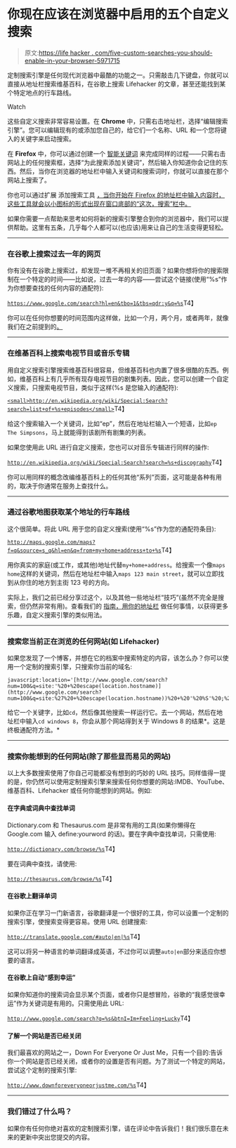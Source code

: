 # 你现在应该在浏览器中启用的五个自定义搜索

> 原文:[https://life hacker . com/five-custom-searches-you-should-enable-in-your-browser-5971715](https://lifehacker.com/five-custom-searches-you-should-enable-in-your-browser-5971715)

定制搜索引擎是任何现代浏览器中最酷的功能之一。只需敲击几下键盘，你就可以直接从地址栏搜索维基百科，在谷歌上搜索 Lifehacker 的文章，甚至还能找到某个特定地点的行车路线。

Watch

这些自定义搜索非常容易设置。在 **Chrome** 中，只需右击地址栏，选择“编辑搜索引擎”。您可以编辑现有的或添加您自己的，给它们一个名称、URL 和一个您将键入的关键字来启动搜索。

在 **Firefox** 中，你可以通过创建一个 [智能关键词](https://support.mozilla.org/en-US/kb/how-search-from-address-bar) 来完成同样的过程——只需右击网站上的任何搜索框，选择“为此搜索添加关键词”，然后输入你知道你会记住的东西。然后，当你在浏览器的地址栏中输入关键词和搜索词时，你就可以直接在那个网站上搜索了。

你也可以通过扩展 添加搜索工具 [，当你开始在 Firefox 的地址栏中输入内容时，这些工具就会以小图标的形式出现在窗口底部的“这次，搜索”栏中。](https://addons.mozilla.org/en-US/firefox/search/?sort=rating&type=search)

如果你需要一点帮助来思考如何将新的搜索引擎整合到你的浏览器中，我们可以提供帮助。这里有五条，几乎每个人都可以(也应该)用来让自己的生活变得更轻松。

* * *

### **在谷歌上搜索过去一年的网页**

你有没有在谷歌上搜索过，却发现一堆不再相关的旧页面？如果你想将你的搜索限制在一个特定的时间——比如说，过去一年的内容——尝试这个链接(使用“%s”作为你想要查找的任何内容的通配符):

[`https://www.google.com/search?hl=en&tbo=1&tbs=qdr:y&q=%s`](https://www.google.com/search?hl=en&tbo=1&tbs=qdr:y&q=%s)T4】

你可以在任何你想要的时间范围内这样做，比如一个月，两个月，或者两年，就像我们在之前提到的[。](http://lifehacker.com/use-keywords-to-search-specific-time-frames-from-your-a-5858650) 

* * *

### **在维基百科上搜索电视节目或音乐专辑**

用自定义搜索引擎搜索维基百科很容易，但维基百科也内置了很多很酷的东西。例如，维基百科上有几乎所有现存电视节目的剧集列表。因此，您可以创建一个自定义搜索，只搜索电视节目，类似于这样(%s 是您输入的通配符):

[`<small>http://en.wikipedia.org/wiki/Special:Search?search=list+of+%s+episodes</small>`](http://en.wikipedia.org/wiki/Special:Search?search=list+of+%s+episodes)T4】

给这个搜索输入一个关键词，比如“ep”，然后在地址栏输入一个短语，比如`ep The Simpsons`，马上就能得到该剧所有剧集的列表。

如果您使用此 URL 进行自定义搜索，您也可以对音乐专辑进行同样的操作:

[`http://en.wikipedia.org/wiki/Special:Search?search=%s+discography`](http://en.wikipedia.org/wiki/Special:Search?search=%s+discography)T4】

你可以用同样的概念改编维基百科上的任何其他“系列”页面，这可能是各种有用的，取决于你通常在服务上查找什么。

* * *

### **通过谷歌地图获取某个地址的行车路线**

这个很简单。将此 URL 用于您的自定义搜索(使用“%s”作为您的通配符条目):

[`http://maps.google.com/maps?f=q&source=s_q&hl=en&q=from+my+home+address+to+%s`](http://maps.google.com/maps?f=q&source=s_q&hl=en&q=from+my+home+address+to+%s)T4】

用你真实的家庭(或工作，或其他)地址代替`my+home+address`。给搜索一个像`maps home`这样的关键词，然后在地址栏中输入`maps 123 main street`，就可以立即找到从你住的地方到主街 123 号的方向。

实际上，我们之前已经分享过这个，以及其他一些地址栏“技巧”(虽然不完全是搜索，但仍然非常有用)。查看我们的 [指南，用你的地址栏](http://lifehacker.com/how-to-perform-nearly-any-task-from-your-browsers-addre-5731656) 做任何事情，以获得更多乐趣，自定义搜索引擎的类似用法。

* * *

### **搜索您当前正在浏览的任何网站(如 Lifehacker)**

如果您发现了一个博客，并想在它的档案中搜索特定的内容，该怎么办？你可以使用一个定制的搜索引擎，只搜索你当前的域名:

```
javascript:location='[http://www.google.com/search?num=100&q=site:'%20+%20escape(location.hostname)](http://www.google.com/search?num=100&q=site:%27%20+%20escape(location.hostname))%20+%20'%20%S'%20;%20void%200
```

给它一个关键字，比如`cd`，然后像其他搜索一样运行它。去一个网站，然后在地址栏中输入`cd windows 8`，你会从那个网站得到关于 Windows 8 的结果*。这是终极通配符方法。*

* * *

### **搜索你能想到的任何网站(除了那些显而易见的网站)**

以上大多数搜索使用了你自己可能都没有想到的巧妙的 URL 技巧。同样值得一提的是，你仍然可以使用定制搜索引擎来搜索任何你想要的网站:IMDB、YouTube、维基百科、Lifehacker 或任何你能想到的网站。例如:

#### **在字典或词典中查找单词**

Dictionary.com 和 Thesaurus.com 是非常有用的工具(如果你懒得在 Google.com 输入 define:yourword 的话)。要在字典中查找单词，只需使用:

[`http://dictionary.com/browse/%s`](http://dictionary.com/browse/%s)T4】

要在词典中查找，请使用:

[`http://thesaurus.com/browse/%s`](http://thesaurus.com/browse/%s)T4】

#### **在谷歌上翻译单词**

如果你正在学习一门新语言，谷歌翻译是一个很好的工具，你可以设置一个定制的搜索引擎，使搜索变得更容易。使用 URL 创建搜索:

[`http://translate.google.com/#auto|en|%s`](http://translate.google.com/#auto|en|%s)T4】

这可以将另一种语言的单词翻译成英语，不过你可以调整`auto|en`部分来适应你想要的语言。

#### **在谷歌上自动“感到幸运”**

如果你知道你的搜索词会显示某个页面，或者你只是想冒险，谷歌的“我感觉很幸运”作为关键词是有用的。只需使用此 URL:

[`http://www.google.com/search?q=%s&btnI=Im+Feeling+Lucky`](http://www.google.com/search?q=%s&btnI=Im+Feeling+Lucky)T4】

#### **了解一个网站是否已经关闭**

我们最喜欢的网站之一，Down For Everyone Or Just Me，只有一个目的:告诉你一个网站是否已经关闭，或者你的设置是否有问题。为了测试一个特定的网站，尝试这个定制的搜索引擎:

[`http://www.downforeveryoneorjustme.com/%s`](http://www.downforeveryoneorjustme.com/%s)T4】

* * *

### 我们错过了什么吗？

如果你有任何你绝对喜欢的定制搜索引擎，请在评论中告诉我们！我们很乐意在未来的更新中突出您提交的内容。